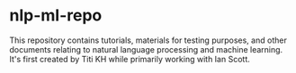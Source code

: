 # nlp-ml-repo
This repository contains tutorials, materials for testing purposes, and other documents relating to natural language processing and machine learning. It's first created by Titi KH while primarily working with Ian Scott. 
